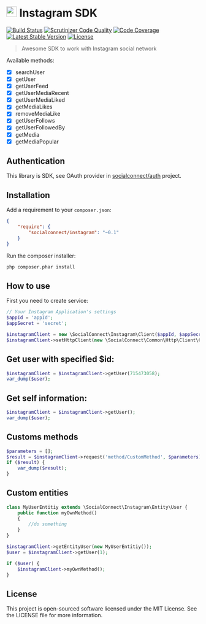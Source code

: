 # <img src="https://socialconnect.github.io/assets/icons/Instagram.png" width="27"> Instagram SDK
[![Build Status](https://scrutinizer-ci.com/g/SocialConnect/instagram/badges/build.png?b=master)](https://scrutinizer-ci.com/g/SocialConnect/instagram/build-status/master)
[![Scrutinizer Code Quality](https://scrutinizer-ci.com/g/SocialConnect/instagram/badges/quality-score.png?b=master)](https://scrutinizer-ci.com/g/SocialConnect/instagram/?branch=master)
[![Code Coverage](https://scrutinizer-ci.com/g/SocialConnect/instagram/badges/coverage.png?b=master)](https://scrutinizer-ci.com/g/SocialConnect/instagram/?branch=master)
[![Latest Stable Version](https://poser.pugx.org/socialconnect/instagram/v/stable.svg)](https://packagist.org/packages/socialconnect/instagram)
[![License](https://poser.pugx.org/SocialConnect/instagram/license.svg)](https://packagist.org/packages/socialconnect/instagram)

> Awesome SDK to work with Instagram social network

Available methods:

- [X] searchUser
- [X] getUser
- [X] getUserFeed
- [X] getUserMediaRecent
- [X] getUserMediaLiked
- [X] getMediaLikes
- [X] removeMediaLike
- [X] getUserFollows
- [X] getUserFollowedBy
- [X] getMedia
- [X] getMediaPopular

## Authentication

This library is SDK, see OAuth provider in [socialconnect/auth](https://github.com/socialconnect/auth) project.

## Installation

Add a requirement to your `composer.json`:

```json
{
    "require": {
        "socialconnect/instagram": "~0.1"
    }
}
```

Run the composer installer:

```bash
php composer.phar install
```

How to use
----------

First you need to create service:

```php
// Your Instagram Application's settings
$appId = 'appId';
$appSecret = 'secret';

$instagramClient = new \SocialConnect\Instagram\Client($appId, $appSecret);
$instagramClient->setHttpClient(new \SocialConnect\Common\Http\Client\Curl());
```

## Get user with specified $id:

```php
$instagramClient = $instagramClient->getUser(715473058);
var_dump($user);
```

## Get self information:

```php
$instagramClient = $instagramClient->getUser();
var_dump($user);
```


## Customs methods

```php
$parameters = [];
$result = $instagramClient->request('method/CustomMethod', $parameters);
if ($result) {
    var_dump($result);
}
```

## Custom entities

```php
class MyUserEntitiy extends \SocialConnect\Instagram\Entity\User {
    public function myOwnMethod()
    {
        //do something
    }
}

$instagramClient->getEntityUser(new MyUserEntitiy());
$user = $instagramClient->getUser(1);

if ($user) {
    $instagramClient->myOwnMethod();
}
```

License
-------

This project is open-sourced software licensed under the MIT License. See the LICENSE file for more information.
